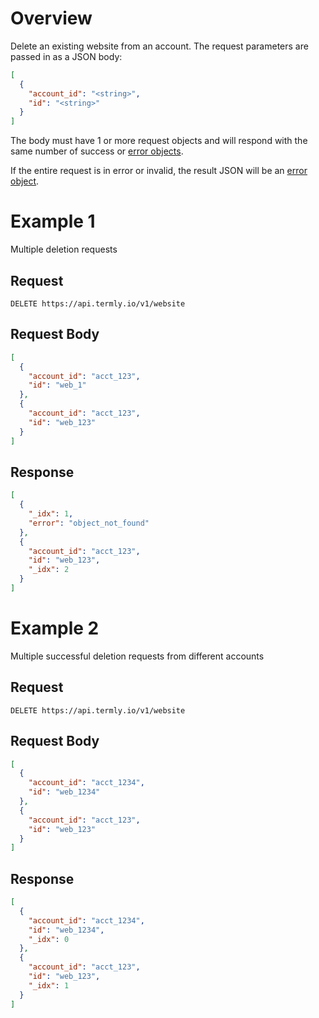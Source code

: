 # Overview

Delete an existing website from an account. The request parameters are passed in as a JSON body:


```JSON
[
  {
    "account_id": "<string>",
    "id": "<string>"
  }
]
```

The body must have 1 or more request objects and will respond with the same number of success or [error objects](../error_object.md#post-put-delete-error-object). 

If the entire request is in error or invalid, the result JSON will be an [error object](../error_object.md#universal-errors).


# Example 1

Multiple deletion requests

## Request

```
DELETE https://api.termly.io/v1/website
```

## Request Body

```JSON
[
  {
    "account_id": "acct_123",
    "id": "web_1"
  },
  {
    "account_id": "acct_123",
    "id": "web_123"
  }
]
```


## Response

```JSON
[
  {
    "_idx": 1,
    "error": "object_not_found"
  },
  {
    "account_id": "acct_123",
    "id": "web_123",
    "_idx": 2
  }
]
```

# Example 2

Multiple successful deletion requests from different accounts

## Request

```
DELETE https://api.termly.io/v1/website
```

## Request Body

```JSON
[
  {
    "account_id": "acct_1234",
    "id": "web_1234"
  },
  {
    "account_id": "acct_123",
    "id": "web_123"
  }
]
```


## Response

```JSON
[
  {
    "account_id": "acct_1234",
    "id": "web_1234",
    "_idx": 0
  },
  {
    "account_id": "acct_123",
    "id": "web_123",
    "_idx": 1
  }
]
```
